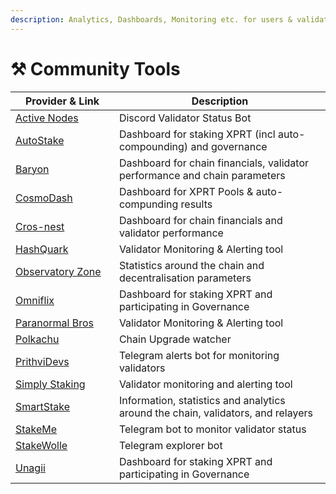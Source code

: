 ```yaml
---
description: Analytics, Dashboards, Monitoring etc. for users & validators
---
```


# ⚒️ Community Tools

<table><thead><tr><th width="207.33333333333331">Provider &#x26; Link</th><th width="529">Description</th></tr></thead><tbody><tr><td><a href="https://discord.com/channels/796174129077813248/854663233465090048">Active Nodes</a></td><td>Discord Validator Status Bot</td></tr><tr><td><a href="https://wallet.autostake.net/persistence">AutoStake</a></td><td>Dashboard for staking XPRT (incl auto-compounding) and governance</td></tr><tr><td><a href="https://monitor.baryon.dev/d/persistence/xprt-dashboard?theme=light&#x26;orgId=2&#x26;refresh=5m">Baryon</a></td><td>Dashboard for chain financials, validator performance and chain parameters</td></tr><tr><td><a href="https://www.cosmodash.zone">CosmoDash</a></td><td>Dashboard for XPRT Pools &#x26; auto-compunding results</td></tr><tr><td><a href="https://chain-monitor.cros-nest.com/d/Cros-nest/block-chains?var-chain_id=core-1&#x26;var-chain_name=persistence&#x26;orgId=1">Cros-nest</a></td><td>Dashboard for chain financials and validator performance</td></tr><tr><td><a href="https://github.com/HashQuark-Research1/cosmos-monitor">HashQuark</a></td><td>Validator Monitoring &#x26; Alerting tool</td></tr><tr><td><a href="https://observatory.zone/persistence">Observatory Zone</a></td><td>Statistics around the chain and decentralisation parameters</td></tr><tr><td><a href="https://persistence.omniflix.co/">Omniflix</a></td><td>Dashboard for staking XPRT and participating in Governance</td></tr><tr><td><a href="https://persistence.paranorm.pro/monitor">Paranormal Bros</a></td><td>Validator Monitoring &#x26; Alerting tool</td></tr><tr><td><a href="https://polkachu.com/chain_upgrades">Polkachu</a></td><td>Chain Upgrade watcher</td></tr><tr><td><a href="https://monolert.prithvidevs.in/">PrithviDevs</a></td><td>Telegram alerts bot for monitoring validators</td></tr><tr><td><a href="https://github.com/SimplyVC/panic">Simply Staking</a></td><td>Validator monitoring and alerting tool</td></tr><tr><td><a href="https://persistence.smartstake.io/">SmartStake</a></td><td>Information, statistics and analytics around the chain, validators, and relayers</td></tr><tr><td><a href="https://t.me/Stakeme_checker_bot">StakeMe</a></td><td>Telegram bot to monitor validator status</td></tr><tr><td><a href="https://t.me/stakewolleWallet_bot">StakeWolle</a></td><td>Telegram explorer bot</td></tr><tr><td><a href="https://app.unagii.com/stake/persistence">Unagii</a></td><td>Dashboard for staking XPRT and participating in Governance</td></tr></tbody></table>

